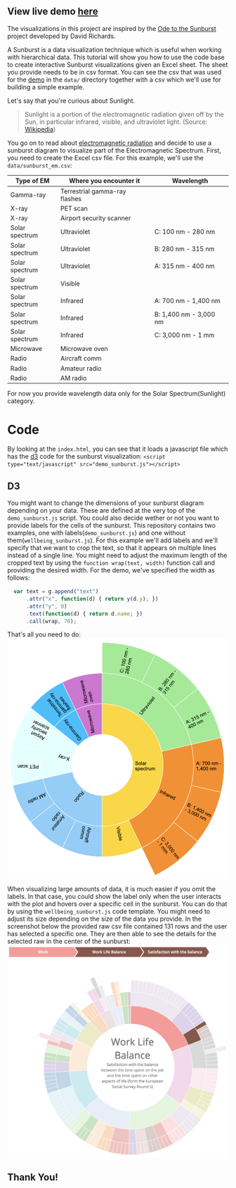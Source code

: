 ## View live demo [here](http://bobirakova.com/indicators-sunburst/)

The visualizations in this project are inspired by the [Ode to the Sunburst](https://denjn5.github.io/sunburst-0/) project developed by David Richards.

A Sunburst is a data visualization technique which is useful when working with hierarchical data. This tutorial will show you how to use the code base to create interactive Sunburst visualizations given an Excel sheet. The sheet you provide needs to be in csv format. You can see the csv that was used for the [demo](http://bobirakova.com/indicators-sunburst/) in the `data/` directory together with a csv which we'll use for building a simple example.

Let's say that you're curious about Sunlight.
> Sunlight is a portion of the electromagnetic radiation given off by the Sun, in particular infrared, visible, and ultraviolet light. (Source: [Wikipedia](https://en.wikipedia.org/wiki/Sunlight))

You go on to read about [electromagnetic radiation](https://imagine.gsfc.nasa.gov/science/toolbox/emspectrum1.html) and decide to use a sunburst diagram to visualize part of the Electromagnetic Spectrum. First, you need to create the Excel csv file. For this example, we'll use the `data/sunburst_em.csv`:

Type of EM | Where you encounter it | Wavelength
------------ | ------------- | -------------
Gamma-ray | Terrestrial gamma-ray flashes |
X-ray | PET scan |  
X-ray | Airport security scanner |
Solar spectrum | Ultraviolet | C: 100 nm - 280 nm
Solar spectrum | Ultraviolet | B: 280 nm - 315 nm
Solar spectrum | Ultraviolet | A: 315 nm - 400 nm
Solar spectrum | Visible |
Solar spectrum | Infrared | A: 700 nm - 1,400 nm
Solar spectrum | Infrared | B: 1,400 nm - 3,000 nm
Solar spectrum | Infrared | C: 3,000 nm - 1 mm
Microwave | Microwave oven |
Radio | Aircraft comm |
Radio | Amateur radio |
Radio | AM radio |

For now you provide wavelength data only for the Solar Spectrum(Sunlight) category.

# Code
By looking at the `index.html`, you can see that it loads a javascript file which has the [d3](https://d3js.org/) code for the sunburst visualization: `<script type="text/javascript" src="demo_sunburst.js"></script>`

## D3
You might want to change the dimensions of your sunburst diagram depending on your data. These are defined at the very top of the `demo_sunburst.js` script. You could also decide wether or not you want to provide labels for the cells of the sunburst. This repository contains two examples, one with labels(`demo_sunburst.js`) and one without them(`wellbeing_sunburst.js`). For this example we'll add labels and we'll specify that we want to crop the text, so that it appears on multiple lines instead of a single line. You might need to adjust the maximum length of the cropped text by using the `function wrap(text, width)` function call and providing the desired width. For the demo, we've specified the width as follows:

```javascript
  var text = g.append("text")
      .attr("x", function(d) { return y(d.y); })
      .attr("y", 0)
      .text(function(d) { return d.name; })
      .call(wrap, 70);
```

That's all you need to do:
![A Sunburst of the Electromagnetic Spectrum](/img/sunburst_em.png)

When visualizing large amounts of data, it is much easier if you omit the labels. In that case, you could show the label only when the user interacts with the plot and hovers over a specific cell in the sunburst. You can do that by using the `wellbeing_sunburst.js` code template. You might need to adjust its size depending on the size of the data you provide. In the screenshot below the provided raw csv file contained 131 rows and the user has selected a specific one. They are then able to see the details for the selected raw in the center of the sunburst:
![A Sunburst with details in the center](/img/selected.png)

## Thank You!
